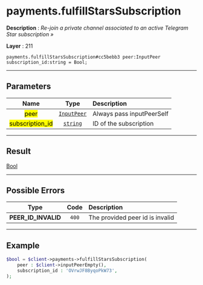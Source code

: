# payments.fulfillStarsSubscription

**Description** : *Re-join a private channel associated to an active Telegram Star subscription »*

**Layer** : 211

```tl
payments.fulfillStarsSubscription#cc5bebb3 peer:InputPeer subscription_id:string = Bool;
```

---

## Parameters

| Name | Type | Description |
| :---: | :---: | :--- |
| <mark>peer</mark> | [`InputPeer`](type/InputPeer) | Always pass inputPeerSelf |
| <mark>subscription_id</mark> | [`string`](type/string) | ID of the subscription |

---

## Result

[Bool](type/Bool)

---

## Possible Errors

| Type | Code | Description |
| :---: | :---: | :--- |
| **PEER_ID_INVALID** | `400` | The provided peer id is invalid |

---

## Example

```php
$bool = $client->payments->fulfillStarsSubscription(
	peer : $client->inputPeerEmpty(),
	subscription_id : 'OVrwJF8ByqoPkW73',
);
```